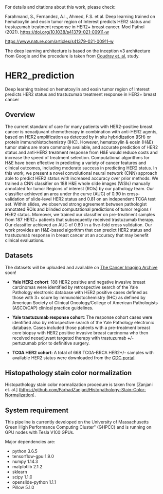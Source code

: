 For details and citations about this work, please check:

Farahmand, S., Fernandez, A.I., Ahmed, F.S. et al. Deep learning trained on hematoxylin and eosin tumor region of Interest predicts HER2 status and trastuzumab treatment response in HER2+ breast cancer. Mod Pathol (2021). https://doi.org/10.1038/s41379-021-00911-w


https://www.nature.com/articles/s41379-021-00911-w

The deep learning architecture is based on the inception v3 architecture from Google and the procedure is taken from [Coudray et. al.](https://github.com/ncoudray/DeepPATH) study. 



# HER2_prediction
Deep learning trained on hematoxylin and eosin tumor region of Interest predicts HER2 status and trastuzumab treatment response in HER2+ breast cancer

## Overview
The current standard of care for many patients with HER2-positive breast cancer is neoadjuvant chemotherapy in combination with anti-HER2 agents, based on HER2 amplification as detected by in situ hybridization (ISH) or protein immunohistochemistry (IHC). However, hematoxylin & eosin (H&E) tumor stains are more commonly available, and accurate prediction of HER2 status and anti-HER2 treatment response from H&E would reduce costs and increase the speed of treatment selection. Computational algorithms for H&E have been effective in predicting a variety of cancer features and clinical outcomes, including moderate success in predicting HER2 status. In this work, we present a novel convolutional neural network (CNN) approach able to predict HER2 status with increased accuracy over prior methods. We trained a CNN classifier on 188 H&E whole slide images (WSIs) manually annotated for tumor Regions of interest (ROIs) by our pathology team. Our classifier achieved an area under the curve (AUC) of 0.90 in cross-validation of slide-level HER2 status and 0.81 on an independent TCGA test set. Within slides, we observed strong agreement between pathologist annotated ROIs and blinded computational predictions of tumor regions / HER2 status. Moreover, we trained our classifier on pre-treatment samples from 187 HER2+ patients that subsequently received trastuzumab therapy. Our classifier achieved an AUC of 0.80 in a five-fold cross validation. Our work provides an H&E-based algorithm that can predict HER2 status and trastuzumab response in breast cancer at an accuracy that may benefit clinical evaluations.


## Datasets

The datasets will be uploaded and available on [The Cancer Imaging Archive](https://www.cancerimagingarchive.net/) soon!
* **Yale HER2 cohort**: 188 HER2 positive and negative invasive breast carcinomas were identified by retrospective search of the Yale Pathology electronic database with HER2 positive cases defined as those with 3+ score by immunohistochemistry (IHC) as defined by American Society of Clinical Oncology/College of American Pathologists (ASCO/CAP) clinical practice guidelines.

* **Yale trastuzumab response cohort**: The response cohort cases were identified also by retrospective search of the Yale Pathology electronic database. Cases included those patients with a pre-treatment breast core biopsy with HER2 positive invasive breast carcinoma who then received neoadjuvant targeted therapy with trastuzumab +/- pertuzumab prior to definitive surgery.

* **TCGA HER2 cohort**: A total of 668 TCGA-BRCA HER2+/- samples with available HER2 status were downloaded from the [GDC portal](https://portal.gdc.cancer.gov/).


## Histopathology stain color normalization

Histopathology stain color normalization procedure is taken from [Zanjani et. al.] (https://github.com/FarhadZanjani/Histopathology-Stain-Color-Normalization).

## System requirement

This pipeline is currently developed on the University of Massachusetts Green High Performance Computing Cluster" (GHPCC) and is running on GPU nodes with Tesla V100 GPUs.

Major dependencies are:
- python 3.6.5 
- tensorflow-gpu 1.9.0
- numpy 1.14.3
- matplotlib 2.1.2
- sklearn
- scipy 1.1.0
- openslide-python 1.1.1
- Pillow 5.1.0

